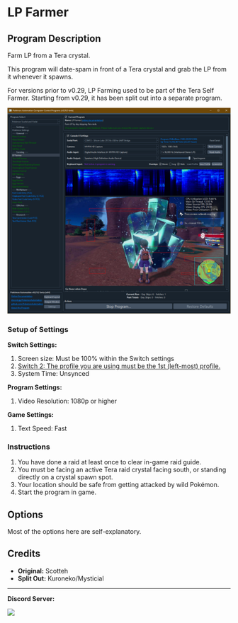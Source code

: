 # LP Farmer

## Program Description

Farm LP from a Tera crystal.

This program will date-spam in front of a Tera crystal and grab the LP from it whenever it spawns.

For versions prior to v0.29, LP Farming used to be part of the Tera Self Farmer. Starting from v0.29, it has been split out into a separate program.


<img src="images/LPFarmer-0.png">

### Setup of Settings

**Switch Settings:**

1. Screen size: Must be 100% within the Switch settings
2. [Switch 2: The profile you are using must be the 1st (left-most) profile.](../NintendoSwitch/Switch2Notes.md#resetting-a-game-moves-the-cursor-to-the-1st-user-profile)
3. System Time: Unsynced

**Program Settings:**

1. Video Resolution: 1080p or higher

**Game Settings:**

1. Text Speed: Fast

### Instructions

1. You have done a raid at least once to clear in-game raid guide.
2. You must be facing an active Tera raid crystal facing south, or standing directly on a crystal spawn spot.
3. Your location should be safe from getting attacked by wild Pokémon.
4. Start the program in game.

## Options

Most of the options here are self-explanatory.


## Credits

- **Original:** Scotteh
- **Split Out:** Kuroneko/Mysticial

<hr>

**Discord Server:** 

[<img src="https://canary.discordapp.com/api/guilds/695809740428673034/widget.png?style=banner2">](https://discord.gg/cQ4gWxN)


